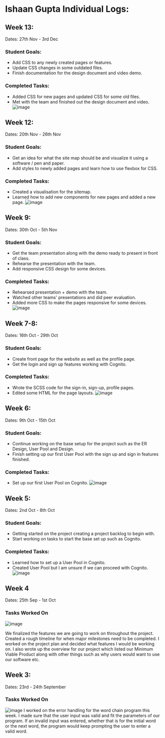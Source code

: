 # Ishaan Gupta Individual Logs:

## Week 13:
Dates: 27th Nov - 3rd Dec

### Student Goals:
* Add CSS to any newly created pages or features.
* Update CSS changes in some outdated files.
* Finish documentation for the design document and video demo.

### Completed Tasks:
* Added CSS for new pages and updated CSS for some old files.
* Met with the team and finished out the design document and video.
![image](https://github.com/COSC-499-W2023/year-long-project-team-18/assets/77289891/1560718f-9b12-489d-8087-72776c3fff40)


## Week 12:
Dates: 20th Nov - 26th Nov

### Student Goals:
* Get an idea for what the site map should be and visualize it using a software / pen and paper.
* Add styles to newly added pages and learn how to use flexbox for CSS.

### Completed Tasks:
* Created a visualisation for the sitemap.
* Learned how to add new components for new pages and added a new page.
![image](https://github.com/COSC-499-W2023/year-long-project-team-18/assets/77289891/b71e2758-2093-4a05-a5b9-477d609d70bc)


## Week 9:
Dates: 30th Oct - 5th Nov

### Student Goals:
* Get the team presentation along with the demo ready to present in front of class.
* Rehearse the presentation with the team.
* Add responsive CSS design for some devices.

### Completed Tasks:
* Rehearsed presentation + demo with the team.
* Watched other teams' presentations and did peer evaluation.
* Added more CSS to make the pages responsive for some devices.
![image](https://github.com/COSC-499-W2023/year-long-project-team-18/assets/77289891/ab8653c7-8746-487f-8599-c2f3b828f027)


## Week 7-8:
Dates: 16th Oct - 29th Oct

### Student Goals:
* Create front page for the website as well as the profile page.
* Get the login and sign up features working with Cognito.

### Completed Tasks: 
* Wrote the SCSS code for the sign-in, sign-up, profile pages. 
* Edited some HTML for the page layouts.
![image](https://github.com/COSC-499-W2023/year-long-project-team-18/assets/77289891/b19686f0-918a-4e71-ad95-f0269ef52110)


## Week 6:
Dates: 9th Oct - 15th Oct

### Student Goals:
* Continue working on the base setup for the project such as the ER Design, User Pool and Design.
* Finish setting up our first User Pool with the sign up and sign in features finished.

### Completed Tasks:
* Set up our first User Pool on Cognito.
![image](https://github.com/COSC-499-W2023/year-long-project-team-18/assets/77289891/1b251028-216e-460a-b088-9c1ce0cb2379)


## Week 5:
Dates: 2nd Oct - 8th Oct

### Student Goals:
* Getting started on the project creating a project backlog to begin with.
* Start working on tasks to start the base set up such as Cognito.

### Completed Tasks:
* Learned how to set up a User Pool in Cognito.
* Created User Pool but I am unsure if we can proceed with Cognito.
![image](https://github.com/COSC-499-W2023/year-long-project-team-18/assets/77289891/93b594d3-b1c6-4f49-b0e5-feb1dcf7270a)


## Week 4
Dates: 25th Sep - 1st Oct
### Tasks Worked On
![image](https://github.com/COSC-499-W2023/year-long-project-team-18/assets/77289891/c4934da5-dc4b-4e74-b0e6-2a78804fe4ef)

We finalized the features we are going to work on throughout the project. Created a rough timeline for when major milestones need to be completed. 
I worked on the project plan and decided what features I would be working on. I also wrote up the overview for our project which listed our Minimum Viable Product along with other things such as why users would want to use 
our software etc. 

## Week 3:
Dates: 23rd - 24th September
### Tasks Worked On
![image](https://github.com/COSC-499-W2023/year-long-project-team-18/assets/77289891/761cfd0e-9f41-480a-a4be-c2a2f69eaed9)
I worked on the error handling for the word chain program this week. I made sure that the user input was valid and fit the parameters of our 
program. If an invalid input was entered, whether that is for the initial word or the next word, the program would keep prompting the user to enter 
a valid word.
